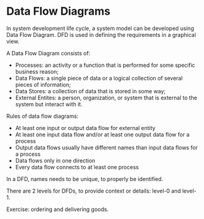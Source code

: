 # Data Flow Diagrams

In system development life cycle, a system model can be developed using Data Flow Diagram. DFD is used in defining the requirements in a graphical view. 

A Data Flow Diagram consists of:

- Processes: an activity or a function that is performed for some specific business reason;
- Data Flows: a single piece of data or a logical collection of several pieces of
information;
- Data Stores: a collection of data that is stored in some way;
- External Entites: a person, organization, or system that is external to the system but
interact with it. 

Rules of data flow diagrams:

- At least one input or output data flow for external entity
- At least one input data flow and/or at least one output data flow for a process
- Output data flows usually have different names than input data flows for a process
- Data flows only in one direction
- Every data flow connects to at least one process 

In a DFD, names needs to be unique, to properly be identified. 

There are 2 levels for DFDs, to provide context or details: level-0 and level-1.

Exercise: ordering and delivering goods. 